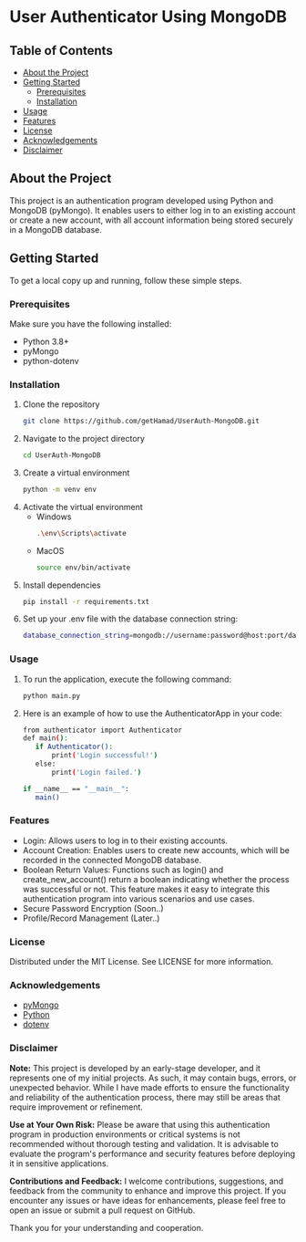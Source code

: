 # User Authenticator Using MongoDB

## Table of Contents
- [About the Project](#about-the-project)
- [Getting Started](#getting-started)
  - [Prerequisites](#prerequisites)
  - [Installation](#installation)
- [Usage](#usage)
- [Features](#features)
- [License](#license)
- [Acknowledgements](#acknowledgements)
- [Disclaimer](#Disclaimer)
## About the Project
This project is an authentication program developed using Python and MongoDB (pyMongo). It enables users to either log in to an existing account or create a new account, with all account information being stored securely in a MongoDB database.

## Getting Started
To get a local copy up and running, follow these simple steps.

### Prerequisites
Make sure you have the following installed:
- Python 3.8+
- pyMongo
- python-dotenv

### Installation
1. Clone the repository
   ```bash
   git clone https://github.com/getHamad/UserAuth-MongoDB.git
2. Navigate to the project directory
   ```bash
   cd UserAuth-MongoDB

3. Create a virtual environment
   ```bash
   python -m venv env
4. Activate the virtual environment
   - Windows
     ```bash
     .\env\Scripts\activate
   - MacOS
     ```bash
     source env/bin/activate
5. Install dependencies
   ```bash
   pip install -r requirements.txt
6. Set up your .env file with the database connection string:
   ```bash
   database_connection_string=mongodb://username:password@host:port/database
### Usage
1. To run the application, execute the following command:
     ```bash
     python main.py
2. Here is an example of how to use the AuthenticatorApp in your code:
     ```bash
    from authenticator import Authenticator
    def main():
        if Authenticator():
            print('Login successful!')
        else:
            print('Login failed.')
    
    if __name__ == "__main__":
        main()

### Features
- Login: Allows users to log in to their existing accounts.
- Account Creation: Enables users to create new accounts, which will be recorded in the connected MongoDB database.
- Boolean Return Values: Functions such as login() and create_new_account() return a boolean indicating whether the process was successful or not. This feature makes it easy to integrate this authentication program into various scenarios and use cases.
- Secure Password Encryption (Soon..)
- Profile/Record Management (Later..)

### License
Distributed under the MIT License. See LICENSE for more information.

### Acknowledgements
- [pyMongo](https://pymongo.readthedocs.io/en/stable/)
- [Python](https://www.python.org/)
- [dotenv](https://github.com/theskumar/python-dotenv)
### Disclaimer
**Note:** This project is developed by an early-stage developer, and it represents one of my initial projects. As such, it may contain bugs, errors, or unexpected behavior. While I have made efforts to ensure the functionality and reliability of the authentication process, there may still be areas that require improvement or refinement.

**Use at Your Own Risk:** Please be aware that using this authentication program in production environments or critical systems is not recommended without thorough testing and validation. It is advisable to evaluate the program's performance and security features before deploying it in sensitive applications.

**Contributions and Feedback:** I welcome contributions, suggestions, and feedback from the community to enhance and improve this project. If you encounter any issues or have ideas for enhancements, please feel free to open an issue or submit a pull request on GitHub.

Thank you for your understanding and cooperation.